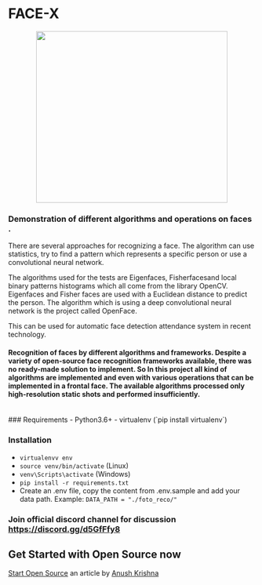 # FACE-X


<div align="center">
<img src="https://github.com/akshitagupta15june/Face-X/blob/master/Cartoonify%20Image/facex.jpeg" width="390px" height="350px" align='center'>
</div>

### Demonstration of different algorithms and operations on faces . 


There are several approaches for recognizing a face. The algorithm can use statistics, try to find a pattern which represents a specific person or use a convolutional neural network. 

The algorithms used for the tests are Eigenfaces, Fisherfacesand local binary patterns histograms which all come from the library OpenCV. Eigenfaces and Fisher faces are used with a Euclidean distance to predict the person. The algorithm which is using a deep convolutional neural network is the project called OpenFace.

This can be used for automatic face detection attendance system in recent technology.


#### Recognition of faces by different algorithms and frameworks. Despite a variety of open-source face recognition frameworks available, there was no ready-made solution to implement. So In this project all kind of algorithms are implemented and even with various operations that can be implemented in a frontal face. The available algorithms processed only high-resolution static shots and performed insufficiently.


</br>
### Requirements
- Python3.6+
- virtualenv (`pip install virtualenv`)

### Installation
- `virtualenvv env`
- `source venv/bin/activate` (Linux)
- `venv\Scripts\activate` (Windows)
- `pip install -r requirements.txt`
- Create an .env file, copy the content from .env.sample and add your data path. Example: `DATA_PATH = "./foto_reco/"`


### Join official discord channel for discussion https://discord.gg/d5GfFfy8


## Get Started with Open Source now

[Start Open Source](https://anush-venkatakrishna.medium.com/part-1-winter-or-summer-take-your-baby-steps-into-opensource-now-7d661235d7ff)
an article by [Anush Krishna](https://github.com/anushkrishnav)
